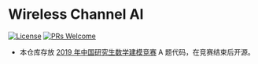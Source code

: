 # Wireless Channel AI
[![License](https://img.shields.io/badge/license-MIT-blue.svg)](LICENSE) [![PRs Welcome](https://img.shields.io/badge/PRs-welcome-brightgreen.svg)](https://github.com/Lmy0217/WirelessChannelAI/pulls)

* 本仓库存放 [2019 年中国研究生数学建模竞赛](https://developer.huaweicloud.com/competition/competitions/1000013923/introduction) A 题代码，在竞赛结束后开源。
